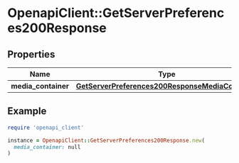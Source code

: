 # OpenapiClient::GetServerPreferences200Response

## Properties

| Name | Type | Description | Notes |
| ---- | ---- | ----------- | ----- |
| **media_container** | [**GetServerPreferences200ResponseMediaContainer**](GetServerPreferences200ResponseMediaContainer.md) |  | [optional] |

## Example

```ruby
require 'openapi_client'

instance = OpenapiClient::GetServerPreferences200Response.new(
  media_container: null
)
```

